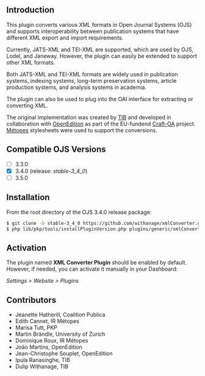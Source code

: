 ## Introduction

This plugin converts various XML formats in Open Journal Systems (OJS) and supports interoperability between publication systems that have different XML export and import requirements.

Currently, JATS-XML and TEI-XML are supported, which are used by OJS, Lodel, and Janeway. However, the plugin can easily be extended to support other XML formats.

Both JATS-XML and TEI-XML formats are widely used in publication systems, indexing systems, long-term preservation systems, article production systems, and analysis systems in academia.

The plugin can also be used to plug into the OAI interface for extracting or converting XML.

The original implementation was created by [TIB](https://www.tib.eu) and developed in collaboration with [OpenEdition](https://www.openedition.org/) as part of the EU-fundend [Craft-OA](https://www.craft-oa.eu/) project. [Métopes](https://www.metopes.fr/metopes.html) stylesheets were used to support the conversions.

## Compatible OJS Versions

- [ ] 3.3.0
- [X] 3.4.0  (release: *stable-3_4_0*)
- [ ] 3.5.0

## Installation

From the root directory of the OJS 3.4.0 release package:

```bash
$ git clone -b stable-3_4_0 https://github.com/withanage/xmlConverter.git plugins/generic/xmlConverter
$ php lib/pkp/tools/installPluginVersion.php plugins/generic/xmlConverter/version.xml
```

## Activation

The plugin named **XML Converter Plugin** should be enabled by default. However, if needed, you can activate it manually in your Dashboard:

*Settings > Website > Plugins*

## Contributors

- Jeanette Hatherill, Coalition Publica
- Edith Cannet, IR Métopes
- Marisa Tutt, PKP
- Martin Brändle, University of Zurich
- Dominique Roux, IR Métopes
- João Martins, OpenEdition
- Jean-Christophe Souplet, OpenEdition
- Ipula Ranasinghe, TIB
- Dulip Withanage, TIB
